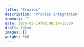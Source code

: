 ```yaml
---
title: "Proxies"
description: "Proxies Integration"
summary: ""
date: 2024-03-14T06:00:14+11:00
draft: false
images: []
weight: 600
---
```


